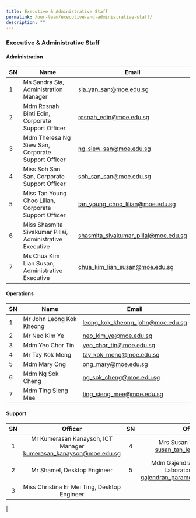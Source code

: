 ```yaml
---
title: Executive & Administrative Staff
permalink: /our-team/executive-and-administrative-staff/
description: ""
---
```

### Executive & Administrative Staff

#### Administration



| SN | Name | Email |
| -------- | -------- | -------- |
| 1     | Ms Sandra Sia, Administration Manager     | [sia_yan_san@moe.edu.sg](mailto:sia_yan_san@moe.edu.sg)      |
| 2     | Mdm Rosnah Binti Edin, Corporate Support Officer     | [rosnah_edin@moe.edu.sg](mailto:rosnah_edin@moe.edu.sg)      |
| 3     | Mdm Theresa Ng Siew San, Corporate Support Officer       | [ng_siew_san@moe.edu.sg](mailto:ng_siew_san@moe.edu.sg)      |
| 4     | Miss Soh San San, Corporate Support Officer       | [soh_san_san@moe.edu.sg](mailto:soh_san_san@moe.edu.sg)         |
| 5     | Miss Tan Young Choo Lilian, Corporate Support Officer       | [tan_young_choo_lilian@moe.edu.sg](mailto:tan_young_choo_lilian@moe.edu.sg)    |
| 6     | Miss Shasmita Sivakumar Pillai, Administrative Executive   | [shasmita_sivakumar_pillai@moe.edu.sg](mailto:shasmita_sivakumar_pillai@moe.edu.sg)     |
| 7     | Ms Chua Kim Lian Susan, Administrative Executive       | [chua_kim_lian_susan@moe.edu.sg](mailto:chua_kim_lian_susan@moe.edu.sg)    |

#### Operations



| SN | Name | Email |
| -------- | -------- | -------- |
| 1     |  Mr John Leong Kok Kheong     | [leong_kok_kheong_john@moe.edu.sg](mailto:leong_kok_kheong_john@moe.edu.sg)     |
| 2     |  Mr Neo Kim Ye     | [neo_kim_ye@moe.edu.sg](mailto:neo_kim_ye@moe.edu.sg)     |
| 3     |  Mdm Yeo Chor Tin     | [yeo_chor_tin@moe.edu.sg](mailto:yeo_chor_tin@moe.edu.sg)     |
| 4     |  Mr Tay Kok Meng     | [tay_kok_meng@moe.edu.sg](mailto:tay_kok_meng@moe.edu.sg)     |
| 5     |  Mdm Mary Ong     | [ong_mary@moe.edu.sg](mailto:ong_mary@moe.edu.sg)     |
| 6     |  Mdm Ng Sok Cheng     | [ng_sok_cheng@moe.edu.sg](mailto:ng_sok_cheng@moe.edu.sg)     |
| 7     |  Mdm Ting Sieng Mee     | [ting_sieng_mee@moe.edu.sg](mailto:ting_sieng_mee@moe.edu.sg)     |

#### Support

| SN | Officer  | SN | Officer |
|:---:|:---:|:---:|:---:|
| 1 | Mr Kumerasan Kanayson, ICT Manager <br> [kumerasan_kanayson@moe.edu.sg](mailto:kumerasan_kanayson@moe.edu.sg) | 4 | Mrs Susan Tan, Librarian <br> [susan_tan_ler@moe.edu.sg](mailto:susan_tan_ler@moe.edu.sg)  |
| 2 | Mr Shamel, Desktop Engineer    | 5 | Mdm Gajendran Parameswari, Laboratory Assistant <br> [gajendran_parameswari@moe.edu.sg](mailto:gajendran_parameswari@moe.edu.sg) |
|  3 | Miss Christina Er Mei Ting, Desktop Engineer    |   |   |
|
